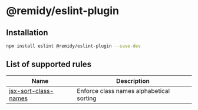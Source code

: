 # @remidy/eslint-plugin

## Installation

```sh
npm install eslint @remidy/eslint-plugin --save-dev
```

## List of supported rules

| Name                                                       | Description                              |
|------------------------------------------------------------|------------------------------------------|
| [jsx-sort-class-names](docs/rules/jsx-sort-class-names.md) | Enforce class names alphabetical sorting |
